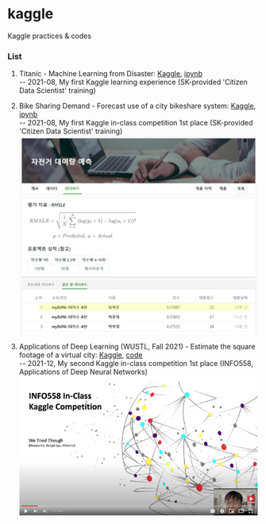 # kaggle
Kaggle practices & codes

### List
1. Titanic - Machine Learning from Disaster: [Kaggle](https://www.kaggle.com/c/titanic), [ipynb](https://github.com/hawooim/kaggle/blob/main/titanic/titanic.ipynb)  
-- 2021-08, My first Kaggle learning experience (SK-provided 'Citizen Data Scientist' training)


2. Bike Sharing Demand - Forecast use of a city bikeshare system: [Kaggle](https://www.kaggle.com/c/bike-sharing-demand), [ipynb](https://github.com/hawooim/kaggle/blob/main/bike_sharing_demand/bike-sharing_demand.ipynb)  
-- 2021-08, My first Kaggle in-class competition 1st place (SK-provided 'Citizen Data Scientist' training)
![bike_sharing_demand](https://github.com/hawooim/kaggle/blob/main/bike_sharing_demand/bike_share_demand.jpg)


3. Applications of Deep Learning (WUSTL, Fall 2021) - Estimate the square footage of a virtual city: [Kaggle](https://www.kaggle.com/c/applications-of-deep-learning-wustlfall-2021), [code](https://www.kaggle.com/hrengineer/a-code-of-we-tried-though-team)      
-- 2021-12, My second Kaggle in-class competition 1st place (INFO558, Applications of Deep Neural Networks)
[![YouTube](https://github.com/hawooim/kaggle/blob/main/info558/presentation.jpg)](https://www.youtube.com/watch?v=Li35UTcUn9c "Video Title")
